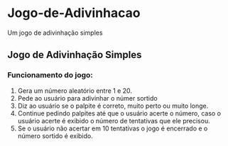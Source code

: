 # Jogo-de-Adivinhacao
Um jogo de adivinhação simples

## **Jogo de Adivinhação Simples**
### **Funcionamento do jogo**:
1. Gera um número aleatório entre 1 e 20.
2. Pede ao usuário para adivinhar o númer sortido
3. Diz ao usuário se o palpite é correto, muito perto ou muito longe.
4. Continue pedindo palpites até que o usuário acerte o número, caso o usuário acerte é exibido o número de tentativas que ele precisou.
5. Se o usuário não acertar em 10 tentativas o jogo é encerrado e o número sortido é exibido.
